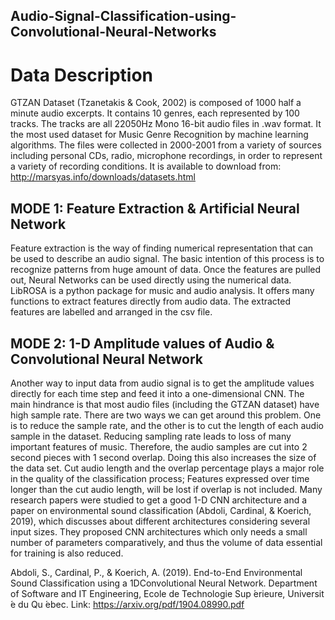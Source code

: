 ## Audio-Signal-Classification-using-Convolutional-Neural-Networks

# Data Description
GTZAN Dataset (Tzanetakis & Cook, 2002) is composed of 1000 half a minute audio excerpts. It contains 10 genres, each represented by 100 tracks. The tracks are all 22050Hz Mono 16-bit audio files in .wav format. It the most used dataset for Music Genre Recognition by machine learning algorithms. The files were collected in 2000-2001 from a variety of sources including personal CDs, radio, microphone recordings, in order to represent a variety of recording conditions. 
It is available to download from: http://marsyas.info/downloads/datasets.html

## MODE 1: Feature Extraction & Artificial Neural Network
Feature extraction is the way of finding numerical representation that can be used to describe an audio signal. The basic intention of this process is to recognize patterns from huge amount of data. Once the features are pulled out, Neural Networks can be used directly using the numerical data.
LibROSA is a python package for music and audio analysis. It offers many functions to extract features directly from audio data. 
The extracted features are labelled and arranged in the csv file.

## MODE 2: 1-D Amplitude values of Audio & Convolutional Neural Network
Another way to input data from audio signal is to get the amplitude values directly for each time step and feed it into a one-dimensional CNN. The main hindrance is that most audio files (including the GTZAN dataset) have high sample rate. There are two ways we can get around this problem. One is to reduce the sample rate, and the other is to cut the length of each audio sample in the dataset. Reducing sampling rate leads to loss of many important features of music. Therefore, the audio samples are cut into 2 second pieces with 1 second overlap. Doing this also increases the size of the data set.  Cut audio length and the overlap percentage plays a major role in the quality of the classification process; Features expressed over time longer than the cut audio length, will be lost if overlap is not included.
Many research papers were studied to get a good 1-D CNN architecture and a paper on environmental sound classification (Abdoli, Cardinal, & Koerich, 2019), which discusses about different architectures considering several input sizes. They proposed CNN architectures which only needs a small number of parameters comparatively, and thus the volume of data essential for training is also reduced. 

Abdoli, S., Cardinal, P., & Koerich, A. (2019). End-to-End Environmental Sound Classification using a 1DConvolutional Neural Network. Department of Software and IT Engineering, ́Ecole de Technologie Sup ́erieure, Universit ́e du Qu ́ebec. Link: https://arxiv.org/pdf/1904.08990.pdf
